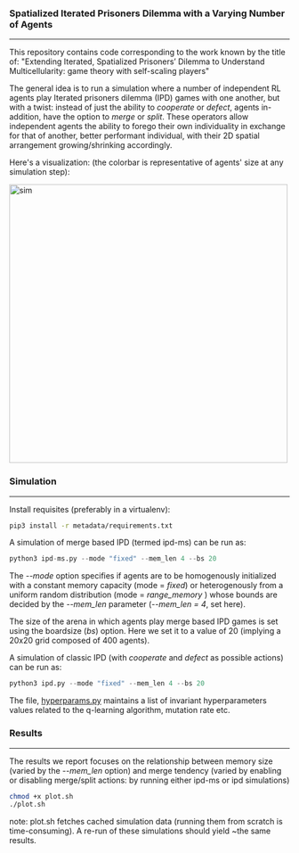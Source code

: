 ### **Spatialized Iterated Prisoners Dilemma with a Varying Number of Agents**
---

This repository contains code corresponding to the work known by the title of: "Extending Iterated, Spatialized Prisoners’ Dilemma to Understand Multicellularity: game theory with self-scaling players"

The general idea is to run a simulation where a number of independent RL agents play Iterated prisoners dilemma (IPD) games with one another, but with a twist: instead of just the ability to _cooperate_ or _defect_, agents in-addition, have the option to _merge_ or _split_. These operators allow independent agents the ability to forego their own individuality in exchange for that of another, better performant individual, with their 2D spatial arrangement growing/shrinking accordingly.

Here's a visualization: (the colorbar is representative of agents' size at any simulation step):

<img src="./metadata/ipdms-sim.gif" alt="sim" display=block margin=auto width="500"/>

### **Simulation**

---

Install requisites (preferably in a virtualenv):

```bash
pip3 install -r metadata/requirements.txt
```

A simulation of merge based IPD (termed ipd-ms) can be run as:

```python
python3 ipd-ms.py --mode "fixed" --mem_len 4 --bs 20
```

The _--mode_ option specifies if agents are to be homogenously initialized with a constant memory capacity (mode = _fixed_) or heterogenously from a uniform random distribution (mode = _range_memory_ ) whose bounds are decided by the _--mem_len_ parameter (_--mem_len = 4_, set here).

The size of the arena in which agents play merge based IPD games is set using the boardsize (_bs_) option. Here we set it to a value of 20 (implying a 20x20 grid composed of 400 agents).

A simulation of classic IPD (with _cooperate_ and _defect_ as possible actions) can be run as:

```python
python3 ipd.py --mode "fixed" --mem_len 4 --bs 20
```

The file, [hyperparams.py](https://github.com/lksshw/IPDm/blob/main/core/hyperParams.py) maintains a list of invariant hyperparameters values related to the q-learning algorithm, mutation rate etc.

### **Results**

---

The results we report focuses on the relationship between memory size (varied by the _--mem_len_ option) and merge tendency (varied by enabling or disabling merge/split actions: by running either ipd-ms or ipd simulations)

```bash
chmod +x plot.sh
./plot.sh
```

note: plot.sh fetches cached simulation data (running them from scratch is time-consuming). A re-run of these simulations should yield ~the same results.
